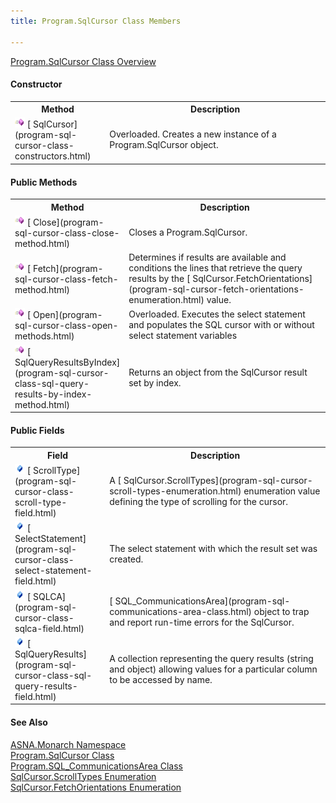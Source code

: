 ```yaml
---
title: Program.SqlCursor Class Members

---
```


[ Program.SqlCursor Class Overview](program-sql-cursor-class.html) 
<!--mine -->

#### Constructor
<table class="mytable" cellspacing="0" cellpadding="4" width="90%">
          <colgroup>
            <col width="30%" />
            <col width="70%" />
          </colgroup>
          <tr>
            <th>Method</th>
            <th>Description</th>
          </tr>
         <tr>
            <td><img id="IMG1" style="WIDTH: 16px; HEIGHT: 16px" alt="public property" src="images/constructor.bmp" width="15" border="0" x-maintain-ratio="TRUE" />  
            [
            SqlCursor](program-sql-cursor-class-constructors.html)</td>
            <td>Overloaded. Creates a
            new instance of a Program.SqlCursor object.</td>
          </tr>
</table>

<!--mine -->

#### Public Methods
<table class="mytable" cellspacing="0" cellpadding="4" width="90%">
          <colgroup>
            <col width="30%" />
            <col width="70%" />
          </colgroup>
          <tr>
            <th>Method</th>
            <th>Description</th>
          </tr>
          <tr>
            <td><img id="Img6" style="WIDTH: 16px; HEIGHT: 16px" alt="public method" src="images/methods.bmp" width="15" border="0" x-maintain-ratio="TRUE" />  
            [
            Close](program-sql-cursor-class-close-method.html)</td>
            <td>Closes a
            Program.SqlCursor.</td>
          </tr>
          <tr>
            <td><img id="Img7" style="WIDTH: 16px; HEIGHT: 16px" alt="public method" src="images/methods.bmp" width="15" border="0" x-maintain-ratio="TRUE" />  
            [
            Fetch](program-sql-cursor-class-fetch-method.html)</td>
            <td>Determines if results
            are available and conditions the lines that
            retrieve the query results by the 
            [
            SqlCursor.FetchOrientations](program-sql-cursor-fetch-orientations-enumeration.html) value.</td>
          </tr>
          <tr>
            <td><img id="Img8" style="WIDTH: 16px; HEIGHT: 16px" alt="public method" src="images/methods.bmp" width="15" border="0" x-maintain-ratio="TRUE" />  
            [
            Open](program-sql-cursor-class-open-methods.html)</td>
            <td>Overloaded. Executes the
            select statement and populates the SQL cursor with
            or without select statement variables</td>
          </tr>
          <tr>
            <td><img id="Img9" style="WIDTH: 16px; HEIGHT: 16px" alt="public method" src="images/methods.bmp" width="15" border="0" x-maintain-ratio="TRUE" />  
            [
            SqlQueryResultsByIndex](program-sql-cursor-class-sql-query-results-by-index-method.html)</td>
            <td>Returns an object from the
            SqlCursor result set by index.</td>
          </tr>
</table>

#### Public Fields
<table class="mytable" cellspacing="0" cellpadding="4" width="90%">
          <colgroup>
            <col width="30%" />
            <col width="70%" />
          </colgroup>
          <tr>
            <th>Field</th>
            <th>Description</th>
          </tr>          <tr>
            <td><img id="Img2" style="WIDTH: 16px; HEIGHT: 16px" alt="fields" src="images/field.bmp" width="15" border="0" x-maintain-ratio="TRUE" />
              [
              ScrollType](program-sql-cursor-class-scroll-type-field.html)
            </td>
            <td>A 
            [
            SqlCursor.ScrollTypes](program-sql-cursor-scroll-types-enumeration.html) enumeration value
            defining the type of scrolling for the cursor.</td>
          </tr>
          <tr>
            <td><img id="Img3" style="WIDTH: 16px; HEIGHT: 16px" alt="fields" src="images/field.bmp" width="16" border="0" x-maintain-ratio="TRUE" />
              [
              SelectStatement](program-sql-cursor-class-select-statement-field.html)
            </td>
            <td>The select
            statement with which the result set was
            created.</td>
          </tr>
          <tr>
            <td><img id="Img5" style="WIDTH: 16px; HEIGHT: 16px" alt="fields" src="images/field.bmp" border="0" x-maintain-ratio="TRUE" />
              [
              SQLCA](program-sql-cursor-class-sqlca-field.html)
            </td>
            <td>[
            SQL_CommunicationsArea](program-sql-communications-area-class.html) object to trap and report
            run-time errors for the SqlCursor.</td>
          </tr>
          <tr>
            <td><img id="Img4" style="WIDTH: 16px; HEIGHT: 16px" alt="fields" src="images/field.bmp" width="15" border="0" x-maintain-ratio="TRUE" />
              [
              SqlQueryResults](program-sql-cursor-class-sql-query-results-field.html)
            </td>
            <td>A collection
            representing the query results (string and object)
            allowing values for a particular column to be
            accessed by name.</td>
          </tr>
</table>

#### See Also
[ASNA.Monarch Namespace](monarch-namespace.html) <br /> [Program.SqlCursor Class](program-db-parm-class.html) <br /> [ Program.SQL_CommunicationsArea Class](program-sql-communications-area-class.html) <br /> [ SqlCursor.ScrollTypes Enumeration](program-sql-cursor-scroll-types-enumeration.html) <br /> [ SqlCursor.FetchOrientations Enumeration](program-sql-cursor-fetch-orientations-enumeration.html) 
